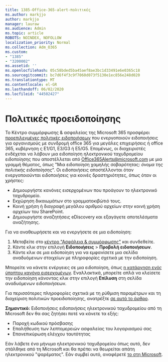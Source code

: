 ```yaml
---
title: 1385-Office-365-alert-πολιτικές
ms.author: markjjo
author: markjjo
manager: lauraw
ms.audience: Admin
ms.topic: article
ROBOTS: NOINDEX, NOFOLLOW
localization_priority: Normal
ms.collection: Adm_O365
ms.custom:
- "1385"
- "3200002"
ms.assetid: ''
ms.openlocfilehash: 05c58bded5ba45aef8ae3bc1d33491e6e0365c18
ms.sourcegitcommit: bc7d6f4f3c9f7060d073f5130e1ec856e248d020
ms.translationtype: MT
ms.contentlocale: el-GR
ms.lasthandoff: 06/02/2020
ms.locfileid: "44502427"
---
```

# <a name="alert-policies"></a>Πολιτικές προειδοποίησης

Το Κέντρο συμμόρφωσης & ασφαλείας της Microsoft 365 προσφέρει [προεπιλεγμένες πολιτικές ειδοποιήσεων](https://docs.microsoft.com/microsoft-365/compliance/alert-policies#default-alert-policies) που ενεργοποιούν ειδοποιήσεις για οργανισμούς με συνδρομή office 365 για μεγάλες επιχειρήσεις ή office 365, κυβέρνηση ς E1/G1, E3/G3 ή E5/G5. Επομένως, οι διαχειριστές ενδέχεται να λάβουν μια ειδοποίηση ηλεκτρονικού ταχυδρομείου ειδοποίησης που αποστέλλεται από Office365Alerts@microsoft.com με μια γραμμή θέματος, όπως "Μια ειδοποίηση χαμηλής σοβαρότητας: *όνομα της πολιτικής ειδοποίησης*". Οι ειδοποιήσεις αποστέλλονται όταν ενεργοποιούνται ειδοποιήσεις για κοινές δραστηριότητες, όπως όταν οι χρήστες:

- Δημιουργήστε κανόνες εισερχομένων που προάγουν το ηλεκτρονικό ταχυδρομείο.
- Εκχώρηση δικαιωμάτων στο γραμματοκιβώτιό τους.
- Κοινή χρήση ή διαγραφή μεγάλου αριθμού αρχείων στην κοινή χρήση αρχείων του SharePoint.
- Δημιουργήστε αναζητήσεις eDiscovery και εξαγάγετε αποτελέσματα αναζήτησης.

Για να αναθεωρήσετε και να ενεργήσετε σε μια ειδοποίηση:

1. Μεταβείτε στο [κέντρο "Ασφάλεια & συμμόρφωσης"](https://protection.office.com) και συνδεθείτε.
2. Κάντε κλικ στην επιλογή **Ειδοποιήσεις**  >  **Προβολή ειδοποιήσεων**.
3. Κάντε κλικ σε μια ειδοποίηση για να εμφανίσετε μια σελίδα αναδυόμενων στοιχείων με πληροφορίες σχετικά με την ειδοποίηση.

Μπορείτε να κάνετε ενέργειες σε μια ειδοποίηση, όπως [η κατάργηση ενός ύποπτου κανόνα εισερχομένων](https://docs.microsoft.com/microsoft-365/security/office-365-security/responding-to-a-compromised-email-account). Εναλλακτικά, μπορείτε απλά να κλείσετε την ειδοποίηση κάνοντας κλικ στην επιλογή **Επίλυση** στη σελίδα αναδυόμενων ειδοποιήσεων.

Για περισσότερες πληροφορίες σχετικά με τη ρύθμιση παραμέτρων και τη διαχείριση πολιτικών προειδοποίησης, ανατρέξτε [σε αυτό το άρθρο](https://docs.microsoft.com/microsoft-365/compliance/alert-policies).

**Σημαντικό:** Ειδοποιήσεις ειδοποιήσεις ηλεκτρονικού ταχυδρομείου από τη Microsoft δεν θα σας ζητήσει ποτέ να κάνετε τα εξής:

- Παροχή κωδικού πρόσβασης
- Επαλήθευση των λεπτομερειών ασφαλείας του λογαριασμού σας
- Επανεπικύρωση ελέγχου ταυτότητας

Εάν λάβετε ένα μήνυμα ηλεκτρονικού ταχυδρομείου όπως αυτό, δεν στάλθηκε από τη Microsoft και θα πρέπει να θεωρείται απάτη ηλεκτρονικού "ψαρέματος". Εάν συμβεί αυτό, αναφέρετέ [το στη Microsoft](https://docs.microsoft.com/microsoft-365/security/office-365-security/report-junk-email-and-phishing-scams-in-outlook-on-the-web-eop).